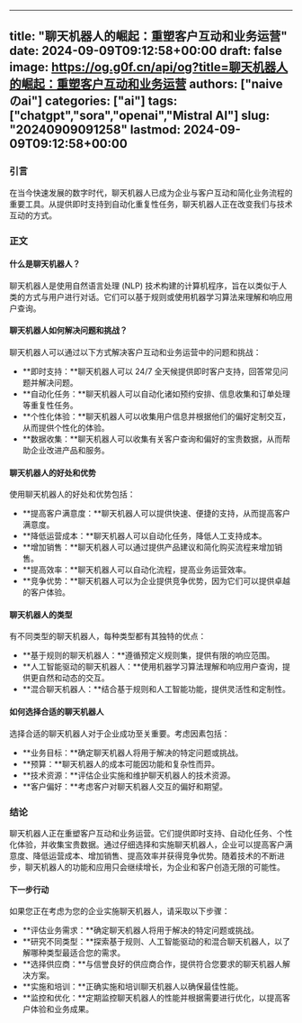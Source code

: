 
---
title: "聊天机器人的崛起：重塑客户互动和业务运营"
date: 2024-09-09T09:12:58+00:00
draft: false
image: https://og.g0f.cn/api/og?title=聊天机器人的崛起：重塑客户互动和业务运营
authors: ["naiveのai"]
categories: ["ai"]
tags: ["chatgpt","sora","openai","Mistral AI"]
slug: "20240909091258"
lastmod: 2024-09-09T09:12:58+00:00
---
### 引言

在当今快速发展的数字时代，聊天机器人已成为企业与客户互动和简化业务流程的重要工具。从提供即时支持到自动化重复性任务，聊天机器人正在改变我们与技术互动的方式。

### 正文

#### 什么是聊天机器人？

聊天机器人是使用自然语言处理 (NLP) 技术构建的计算机程序，旨在以类似于人类的方式与用户进行对话。它们可以基于规则或使用机器学习算法来理解和响应用户查询。

#### 聊天机器人如何解决问题和挑战？

聊天机器人可以通过以下方式解决客户互动和业务运营中的问题和挑战：

- **即时支持：**聊天机器人可以 24/7 全天候提供即时客户支持，回答常见问题并解决问题。
- **自动化任务：**聊天机器人可以自动化诸如预约安排、信息收集和订单处理等重复性任务。
- **个性化体验：**聊天机器人可以收集用户信息并根据他们的偏好定制交互，从而提供个性化的体验。
- **数据收集：**聊天机器人可以收集有关客户查询和偏好的宝贵数据，从而帮助企业改进产品和服务。

#### 聊天机器人的好处和优势

使用聊天机器人的好处和优势包括：

- **提高客户满意度：**聊天机器人可以提供快速、便捷的支持，从而提高客户满意度。
- **降低运营成本：**聊天机器人可以自动化任务，降低人工支持成本。
- **增加销售：**聊天机器人可以通过提供产品建议和简化购买流程来增加销售。
- **提高效率：**聊天机器人可以自动化流程，提高业务运营效率。
- **竞争优势：**聊天机器人可以为企业提供竞争优势，因为它们可以提供卓越的客户体验。

#### 聊天机器人的类型

有不同类型的聊天机器人，每种类型都有其独特的优点：

- **基于规则的聊天机器人：**遵循预定义规则集，提供有限的响应范围。
- **人工智能驱动的聊天机器人：**使用机器学习算法理解和响应用户查询，提供更自然和动态的交互。
- **混合聊天机器人：**结合基于规则和人工智能功能，提供灵活性和定制性。

#### 如何选择合适的聊天机器人

选择合适的聊天机器人对于企业成功至关重要。考虑因素包括：

- **业务目标：**确定聊天机器人将用于解决的特定问题或挑战。
- **预算：**聊天机器人的成本可能因功能和复杂性而异。
- **技术资源：**评估企业实施和维护聊天机器人的技术资源。
- **客户偏好：**考虑客户对聊天机器人交互的偏好和期望。

### 结论

聊天机器人正在重塑客户互动和业务运营。它们提供即时支持、自动化任务、个性化体验，并收集宝贵数据。通过仔细选择和实施聊天机器人，企业可以提高客户满意度、降低运营成本、增加销售、提高效率并获得竞争优势。随着技术的不断进步，聊天机器人的功能和应用只会继续增长，为企业和客户创造无限的可能性。

#### 下一步行动

如果您正在考虑为您的企业实施聊天机器人，请采取以下步骤：

- **评估业务需求：**确定聊天机器人将用于解决的特定问题或挑战。
- **研究不同类型：**探索基于规则、人工智能驱动的和混合聊天机器人，以了解哪种类型最适合您的需求。
- **选择供应商：**与信誉良好的供应商合作，提供符合您要求的聊天机器人解决方案。
- **实施和培训：**正确实施和培训聊天机器人以确保最佳性能。
- **监控和优化：**定期监控聊天机器人的性能并根据需要进行优化，以提高客户体验和业务成果。